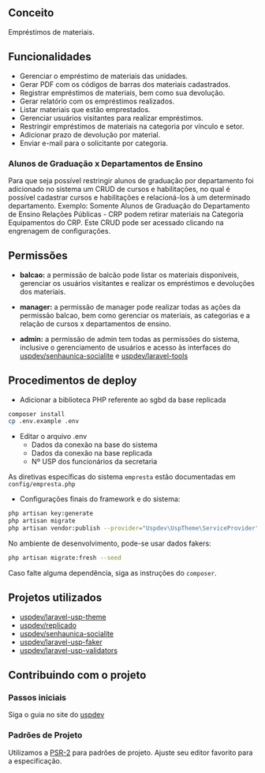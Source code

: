 ## Conceito

Empréstimos de materiais.

## Funcionalidades

- Gerenciar o empréstimo de materiais das unidades.
- Gerar PDF com os códigos de barras dos materiais cadastrados.
- Registrar empréstimos de materiais, bem como sua devolução.
- Gerar relatório com os empréstimos realizados.
- Listar materiais que estão emprestados.
- Gerenciar usuários visitantes para realizar empréstimos.
- Restringir empréstimos de materiais na categoria por vínculo e setor.
- Adicionar prazo de devolução por material. 
- Enviar e-mail para o solicitante por categoria.

### Alunos de Graduação x Departamentos de Ensino

Para que seja possível restringir alunos de graduação por departamento foi adicionado no sistema um CRUD de cursos e habilitações, no qual é possível cadastrar cursos e habilitações e relacioná-los à um determinado departamento. 
Exemplo: Somente Alunos de Graduação do Departamento de Ensino Relações Públicas - CRP podem retirar materiais na Categoria Equipamentos do CRP.
Este CRUD pode ser acessado clicando na engrenagem de configurações.

## Permissões
- **balcao:** a permissão de balcão pode listar os materiais disponíveis, gerenciar os usuários visitantes e realizar os empréstimos e devoluções dos materiais.

- **manager:** a permissão de manager pode realizar todas as ações da permissão balcao, bem como gerenciar os materiais, as categorias e a relação de cursos x departamentos de ensino.
  
- **admin:** a permissão de admin tem todas as permissões do sistema, inclusive o gerenciamento de usuários e acesso às interfaces do [uspdev/senhaunica-socialite](https://github.com/uspdev/senhaunica-socialite) e [uspdev/laravel-tools](https://github.com/uspdev/laravel-tools) 

## Procedimentos de deploy
 
- Adicionar a biblioteca PHP referente ao sgbd da base replicada

```bash
composer install
cp .env.example .env
```
- Editar o arquivo .env
    - Dados da conexão na base do sistema
    - Dados da conexão na base replicada
    - Nº USP dos funcionários da secretaria

As diretivas específicas do sistema `empresta` estão documentadas em `config/empresta.php`

- Configurações finais do framework e do sistema:

```bash
php artisan key:generate
php artisan migrate
php artisan vendor:publish --provider="Uspdev\UspTheme\ServiceProvider" --tag=assets --force
```
No ambiente de desenvolvimento, pode-se usar dados fakers:

```bash
php artisan migrate:fresh --seed
```

Caso falte alguma dependência, siga as instruções do `composer`.

## Projetos utilizados

- [uspdev/laravel-usp-theme](https://github.com/uspdev/laravel-usp-theme)
- [uspdev/replicado](https://github.com/uspdev/replicado)
- [uspdev/senhaunica-socialite](https://github.com/uspdev/senhaunica-socialite)
- [uspdev/laravel-usp-faker](https://github.com/uspdev/laravel-usp-faker)
- [uspdev/laravel-usp-validators](https://github.com/uspdev/laravel-usp-validators)


## Contribuindo com o projeto

### Passos iniciais

Siga o guia no site do [uspdev](https://uspdev.github.io/contribua)

### Padrões de Projeto

Utilizamos a [PSR-2](https://www.php-fig.org/psr/psr-2/) para padrões de projeto. Ajuste seu editor favorito para a especificação.
